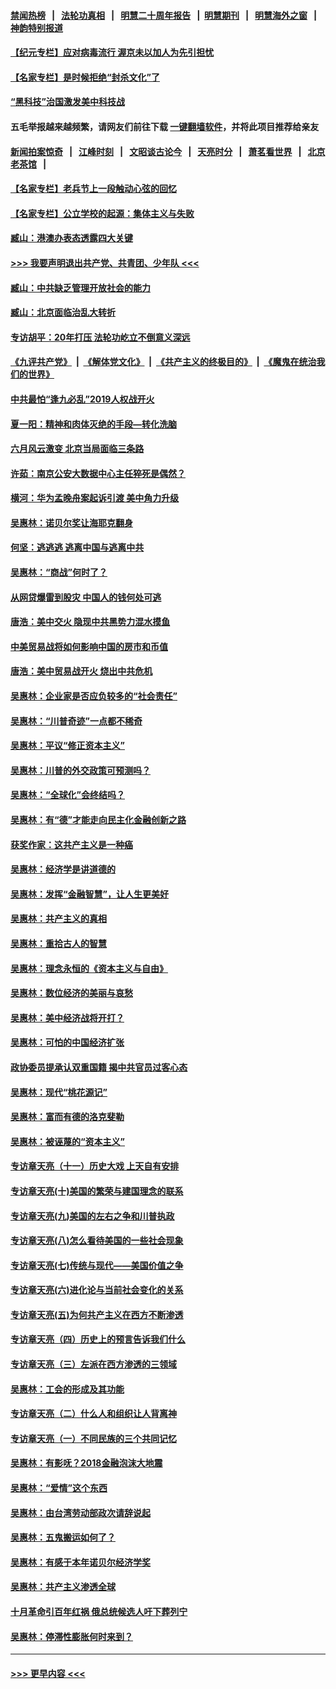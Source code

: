 #### [禁闻热榜](热点新闻.md?=0)  &nbsp;&nbsp;|&nbsp;&nbsp; [法轮功真相](https://github.com/gfw-breaker/truth/blob/master/README.md?=0) &nbsp;&nbsp;|&nbsp;&nbsp; [明慧二十周年报告](https://github.com/gfw-breaker/mh-reports/blob/master/README.md?=0) &nbsp;&nbsp;|&nbsp;&nbsp;[明慧期刊](https://github.com/gfw-breaker/mh-qikan) &nbsp;&nbsp;|&nbsp;&nbsp; [明慧海外之窗](https://github.com/gfw-breaker/mh-news/blob/master/README.md?=0) &nbsp;&nbsp;|&nbsp;&nbsp; [神韵特别报道](https://github.com/gfw-breaker/mh-news/blob/master/shenyun.md?=0)
#### [【纪元专栏】应对病毒流行 渥京未以加人为先引担忧](../pages/nsc423/n11875714.md?t=03101902) 
#### [【名家专栏】是时候拒绝“封杀文化”了](../pages/nsc423/n11814093.md?t=03101902) 
#### [“黑科技”治国激发美中科技战](../pages/nsc423/n11638056.md?t=03101902) 
#### 五毛举报越来越频繁，请网友们前往下载 [一键翻墙软件](https://github.com/gfw-breaker/ssr-accounts)，并将此项目推荐给亲友
#### [新闻拍案惊奇](https://github.com/gfw-breaker/banned-news/blob/master/pages/link4.md) &nbsp;&nbsp;|&nbsp;&nbsp; [江峰时刻](https://github.com/gfw-breaker/banned-news/blob/master/pages/link4.md) &nbsp;&nbsp;|&nbsp;&nbsp; [文昭谈古论今](https://github.com/gfw-breaker/banned-news/blob/master/pages/link4.md) &nbsp;&nbsp;|&nbsp;&nbsp; [天亮时分](https://github.com/gfw-breaker/banned-news/blob/master/pages/link4.md) &nbsp;&nbsp;|&nbsp;&nbsp; [萧茗看世界](https://github.com/gfw-breaker/banned-news/blob/master/pages/link4.md) &nbsp;&nbsp;|&nbsp;&nbsp; [北京老茶馆](https://github.com/gfw-breaker/banned-news/blob/master/pages/link4.md) &nbsp;&nbsp;|&nbsp;&nbsp; 
#### [【名家专栏】老兵节上一段触动心弦的回忆](../pages/nsc423/n11646016.md?t=03101902) 
#### [【名家专栏】公立学校的起源：集体主义与失败](../pages/nsc423/n11601833.md?t=03101902) 
#### [臧山：港澳办表态透露四大关键](../pages/nsc423/n11421628.md?t=03101902) 
#### [>>> 我要声明退出共产党、共青团、少年队 <<<](https://github.com/begood0513/goodnews/blob/master/quit/letter.md) 
#### [臧山：中共缺乏管理开放社会的能力](../pages/nsc423/n11407457.md?t=03101902) 
#### [臧山：北京面临治乱大转折](../pages/nsc423/n11406895.md?t=03101902) 
#### [专访胡平：20年打压 法轮功屹立不倒意义深远](../pages/nsc423/n11398800.md?t=03101902) 
#### [《九评共产党》](https://github.com/begood0513/9ping.md/blob/master/README.md) &nbsp;|&nbsp; [《解体党文化》](../../../../jtdwh.md/blob/master/README.md)  &nbsp;|&nbsp; [《共产主义的终极目的》](../../../../gczydzjmd.md/blob/master/README.md) &nbsp;|&nbsp; [《魔鬼在统治我们的世界》](../../../../mgztzwmdsj.md/blob/master/README.md) 
#### [中共最怕“逢九必乱”2019人权战开火](../pages/nsc423/n11385248.md?t=03101902) 
#### [夏一阳：精神和肉体灭绝的手段—转化洗脑](../pages/nsc423/n11368250.md?t=03101902) 
#### [六月风云激变 北京当局面临三条路](../pages/nsc423/n11313668.md?t=03101902) 
#### [许茹：南京公安大数据中心主任猝死是偶然？](../pages/nsc423/n11064744.md?t=03101902) 
#### [横河：华为孟晚舟案起诉引渡 美中角力升级](../pages/nsc423/n11027230.md?t=03101902) 
#### [吴惠林：诺贝尔奖让海耶克翻身](../pages/nsc423/n10890049.md?t=03101902) 
#### [何坚：逃逃逃 逃离中国与逃离中共](../pages/nsc423/n10592891.md?t=03101902) 
#### [吴惠林：“商战”何时了？](../pages/nsc423/n10573558.md?t=03101902) 
#### [从网贷爆雷到股灾 中国人的钱何处可逃](../pages/nsc423/n10572800.md?t=03101902) 
#### [唐浩：美中交火 隐现中共黑势力混水摸鱼](../pages/nsc423/n10544040.md?t=03101902) 
#### [中美贸易战将如何影响中国的房市和币值](../pages/nsc423/n10543697.md?t=03101902) 
#### [唐浩：美中贸易战开火 烧出中共危机](../pages/nsc423/n10540126.md?t=03101902) 
#### [吴惠林：企业家是否应负较多的“社会责任”](../pages/nsc423/n10535022.md?t=03101902) 
#### [吴惠林：“川普奇迹”一点都不稀奇](../pages/nsc423/n10512808.md?t=03101902) 
#### [吴惠林：平议“修正资本主义”](../pages/nsc423/n10495724.md?t=03101902) 
#### [吴惠林：川普的外交政策可预测吗？](../pages/nsc423/n10462387.md?t=03101902) 
#### [吴惠林：“全球化”会终结吗？](../pages/nsc423/n10452838.md?t=03101902) 
#### [吴惠林：有“德”才能走向民主化金融创新之路](../pages/nsc423/n10432292.md?t=03101902) 
#### [获奖作家：这共产主义是一种癌](../pages/nsc423/n10431541.md?t=03101902) 
#### [吴惠林：经济学是讲道德的](../pages/nsc423/n10398014.md?t=03101902) 
#### [吴惠林：发挥“金融智慧”，让人生更美好](../pages/nsc423/n10375019.md?t=03101902) 
#### [吴惠林：共产主义的真相](../pages/nsc423/n10351394.md?t=03101902) 
#### [吴惠林：重拾古人的智慧](../pages/nsc423/n10337691.md?t=03101902) 
#### [吴惠林：理念永恒的《资本主义与自由》](../pages/nsc423/n10316274.md?t=03101902) 
#### [吴惠林：数位经济的美丽与哀愁](../pages/nsc423/n10292946.md?t=03101902) 
#### [吴惠林：美中经济战将开打？](../pages/nsc423/n10258825.md?t=03101902) 
#### [吴惠林：可怕的中国经济扩张](../pages/nsc423/n10219147.md?t=03101902) 
#### [政协委员提承认双重国籍 揭中共官员过客心态](../pages/nsc423/n10208809.md?t=03101902) 
#### [吴惠林：现代“桃花源记”](../pages/nsc423/n10185234.md?t=03101902) 
#### [吴惠林：富而有德的洛克斐勒](../pages/nsc423/n10142264.md?t=03101902) 
#### [吴惠林：被诬蔑的“资本主义”](../pages/nsc423/n10124816.md?t=03101902) 
#### [专访章天亮（十一）历史大戏 上天自有安排](../pages/nsc423/n10094905.md?t=03101902) 
#### [专访章天亮(十)美国的繁荣与建国理念的联系](../pages/nsc423/n10094899.md?t=03101902) 
#### [专访章天亮(九)美国的左右之争和川普执政](../pages/nsc423/n10094889.md?t=03101902) 
#### [专访章天亮(八)怎么看待美国的一些社会现象](../pages/nsc423/n10094857.md?t=03101902) 
#### [专访章天亮(七)传统与现代——美国价值之争](../pages/nsc423/n10093140.md?t=03101902) 
#### [专访章天亮(六)进化论与当前社会变化的关系](../pages/nsc423/n10092036.md?t=03101902) 
#### [专访章天亮(五)为何共产主义在西方不断渗透](../pages/nsc423/n10083620.md?t=03101902) 
#### [专访章天亮（四）历史上的预言告诉我们什么](../pages/nsc423/n10083606.md?t=03101902) 
#### [专访章天亮（三）左派在西方渗透的三领域](../pages/nsc423/n10081115.md?t=03101902) 
#### [吴惠林：工会的形成及其功能](../pages/nsc423/n10080633.md?t=03101902) 
#### [专访章天亮（二）什么人和组织让人背离神](../pages/nsc423/n10076637.md?t=03101902) 
#### [专访章天亮（一）不同民族的三个共同记忆](../pages/nsc423/n10074188.md?t=03101902) 
#### [吴惠林：有影呒？2018金融泡沫大地震](../pages/nsc423/n10040534.md?t=03101902) 
#### [吴惠林：“爱情”这个东西](../pages/nsc423/n10019423.md?t=03101902) 
#### [吴惠林：由台湾劳动部政次请辞说起](../pages/nsc423/n9979679.md?t=03101902) 
#### [吴惠林：五鬼搬运如何了？](../pages/nsc423/n9925338.md?t=03101902) 
#### [吴惠林：有感于本年诺贝尔经济学奖](../pages/nsc423/n9871883.md?t=03101902) 
#### [吴惠林：共产主义渗透全球](../pages/nsc423/n9812748.md?t=03101902) 
#### [十月革命引百年红祸 俄总统候选人吁下葬列宁](../pages/nsc423/n9810182.md?t=03101902) 
#### [吴惠林：停滞性膨胀何时来到？](../pages/nsc423/n9764136.md?t=03101902) 

----
#### [ >>> 更早内容 <<< ](../indexes/nsc423-earlier.md)
